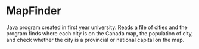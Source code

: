 # MapFinder
Java program created in first year university. Reads a file of cities and the program finds where each city is on the Canada map, the population of city, and check whether the city is a provincial or national capital on the map.
